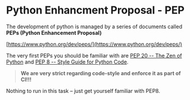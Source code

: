 # Python Enhancment Proposal - PEP
The development of python is managed by a series of documents called **PEPs (Python Enhancement Proposal)**

[https://www.python.org/dev/peps/](https://www.python.org/dev/peps/)

The very first PEPs you should be familiar with are  [PEP 20 -- The Zen of Python](https://www.python.org/dev/peps/pep-0020/)  and  [PEP 8 -- Style Guide for Python Code](https://www.python.org/dev/peps/pep-0008/).

> **We are very strict regarding code-style and enforce it as part of CI!!!**

Nothing to run in this task – just get yourself familiar with PEP8.
<!--stackedit_data:
eyJoaXN0b3J5IjpbODcxMDM1NTY0XX0=
-->